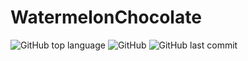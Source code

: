 # WatermelonChocolate

![GitHub top language](https://img.shields.io/github/languages/top/AbhilashG97/WatermelonChocolate.svg?color=blue) ![GitHub](https://img.shields.io/github/license/AbhilashG97/WatermelonChocolate.svg?color=orange) ![GitHub last commit](https://img.shields.io/github/last-commit/AbhilashG97/WatermelonChocolate.svg?color=red)
